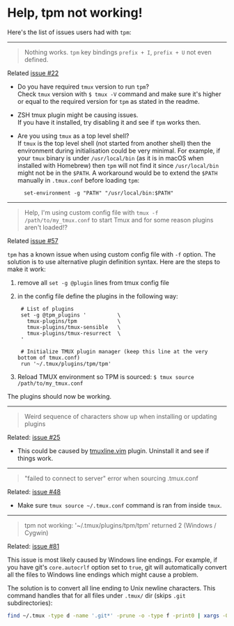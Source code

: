 # Help, tpm not working!

Here's the list of issues users had with `tpm`:

<hr />

> Nothing works. `tpm` key bindings `prefix + I`, `prefix + U` not even
  defined.

Related [issue #22](https://github.com/tmux-plugins/tpm/issues/22)

- Do you have required `tmux` version to run `tpm`?<br/>
  Check `tmux` version with `$ tmux -V` command and make sure it's higher or
  equal to the required version for `tpm` as stated in the readme.

- ZSH tmux plugin might be causing issues.<br/>
  If you have it installed, try disabling it and see if `tpm` works then.

- Are you using `tmux` as a top level shell?<br/>
  If `tmux` is the top level shell (not started from another shell) then the
  environment during initialisation could be very minimal. For example, if your
  `tmux` binary is under `/usr/local/bin` (as it is in macOS when installed with
  Homebrew) then `tpm` will not find it since `/usr/local/bin` might not be in
  the `$PATH`. A workaround would be to extend the `$PATH` manually in
  `.tmux.conf` before loading `tpm`:

        set-environment -g "PATH" "/usr/local/bin:$PATH"

<hr />

> Help, I'm using custom config file with `tmux -f /path/to/my_tmux.conf`
to start Tmux and for some reason plugins aren't loaded!?

Related [issue #57](https://github.com/tmux-plugins/tpm/issues/57)

`tpm` has a known issue when using custom config file with `-f` option.
The solution is to use alternative plugin definition syntax. Here are the steps
to make it work:

1. remove all `set -g @plugin` lines from tmux config file
2. in the config file define the plugins in the following way:

        # List of plugins
        set -g @tpm_plugins '          \
          tmux-plugins/tpm             \
          tmux-plugins/tmux-sensible   \
          tmux-plugins/tmux-resurrect  \
        '

        # Initialize TMUX plugin manager (keep this line at the very bottom of tmux.conf)
        run '~/.tmux/plugins/tpm/tpm'

3. Reload TMUX environment so TPM is sourced: `$ tmux source /path/to/my_tmux.conf`

The plugins should now be working.

<hr />

> Weird sequence of characters show up when installing or updating plugins

Related: [issue #25](https://github.com/tmux-plugins/tpm/issues/25)

- This could be caused by [tmuxline.vim](https://github.com/edkolev/tmuxline.vim)
  plugin. Uninstall it and see if things work.

<hr />

> "failed to connect to server" error when sourcing .tmux.conf

Related: [issue #48](https://github.com/tmux-plugins/tpm/issues/48)

- Make sure `tmux source ~/.tmux.conf` command is ran from inside `tmux`.

<hr />

> tpm not working: '~/.tmux/plugins/tpm/tpm' returned 2 (Windows / Cygwin)

Related: [issue #81](https://github.com/tmux-plugins/tpm/issues/81)

This issue is most likely caused by Windows line endings. For example, if you
have git's `core.autocrlf` option set to `true`, git will automatically convert
all the files to Windows line endings which might cause a problem.

The solution is to convert all line ending to Unix newline characters. This
command handles that for all files under `.tmux/` dir (skips `.git`
subdirectories):

```bash
find ~/.tmux -type d -name '.git*' -prune -o -type f -print0 | xargs -0 dos2unix
```
